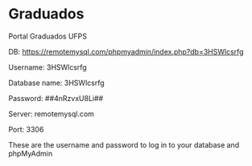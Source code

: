 # Graduados

Portal Graduados UFPS


DB: https://remotemysql.com/phpmyadmin/index.php?db=3HSWlcsrfg

Username: 3HSWlcsrfg

Database name: 3HSWlcsrfg

Password: ##4nRzvxU8Li##

Server: remotemysql.com

Port: 3306

These are the username and password to log in to your database and phpMyAdmin

